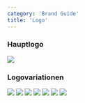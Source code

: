 ```yaml
---
category: 'Brand Guide'
title: 'Logo'
---
```

### Hauptlogo

<img class="main-logo" src="images/logo_image.png"/>

### Logovariationen

<img class="alternative-logo" src="images/logo_blue.png"/>
<img class="alternative-logo" src="images/logo_red.png"/>
<img class="alternative-logo" src="images/logo_green.png"/>
<img class="alternative-logo" src="images/logo_pink.png"/>


<img class="alternative-logo" src="images/icon.png"/>
<img class="alternative-logo" src="images/logo.png"/>
<img class="alternative-logo" src="images/logo2.png"/>
